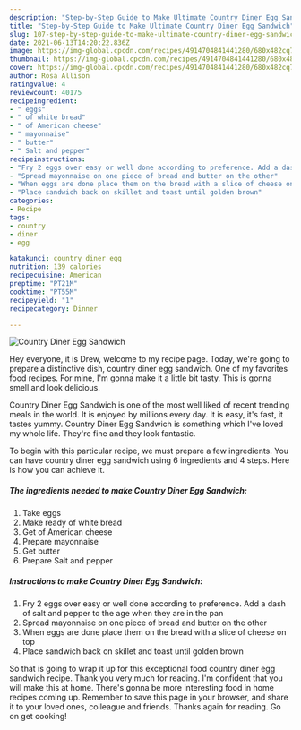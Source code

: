 ```yaml
---
description: "Step-by-Step Guide to Make Ultimate Country Diner Egg Sandwich"
title: "Step-by-Step Guide to Make Ultimate Country Diner Egg Sandwich"
slug: 107-step-by-step-guide-to-make-ultimate-country-diner-egg-sandwich
date: 2021-06-13T14:20:22.836Z
image: https://img-global.cpcdn.com/recipes/4914704841441280/680x482cq70/country-diner-egg-sandwich-recipe-main-photo.jpg
thumbnail: https://img-global.cpcdn.com/recipes/4914704841441280/680x482cq70/country-diner-egg-sandwich-recipe-main-photo.jpg
cover: https://img-global.cpcdn.com/recipes/4914704841441280/680x482cq70/country-diner-egg-sandwich-recipe-main-photo.jpg
author: Rosa Allison
ratingvalue: 4
reviewcount: 40175
recipeingredient:
- " eggs"
- " of white bread"
- " of American cheese"
- " mayonnaise"
- " butter"
- " Salt and pepper"
recipeinstructions:
- "Fry 2 eggs over easy or well done according to preference. Add a dash of salt and pepper to the age when they are in the pan"
- "Spread mayonnaise on one piece of bread and butter on the other"
- "When eggs are done place them on the bread with a slice of cheese on top"
- "Place sandwich back on skillet and toast until golden brown"
categories:
- Recipe
tags:
- country
- diner
- egg

katakunci: country diner egg 
nutrition: 139 calories
recipecuisine: American
preptime: "PT21M"
cooktime: "PT55M"
recipeyield: "1"
recipecategory: Dinner

---
```



![Country Diner Egg Sandwich](https://img-global.cpcdn.com/recipes/4914704841441280/680x482cq70/country-diner-egg-sandwich-recipe-main-photo.jpg)

Hey everyone, it is Drew, welcome to my recipe page. Today, we're going to prepare a distinctive dish, country diner egg sandwich. One of my favorites food recipes. For mine, I'm gonna make it a little bit tasty. This is gonna smell and look delicious.



Country Diner Egg Sandwich is one of the most well liked of recent trending meals in the world. It is enjoyed by millions every day. It is easy, it's fast, it tastes yummy. Country Diner Egg Sandwich is something which I've loved my whole life. They're fine and they look fantastic.


To begin with this particular recipe, we must prepare a few ingredients. You can have country diner egg sandwich using 6 ingredients and 4 steps. Here is how you can achieve it.

<!--inarticleads1-->

##### The ingredients needed to make Country Diner Egg Sandwich:

1. Take  eggs
1. Make ready  of white bread
1. Get  of American cheese
1. Prepare  mayonnaise
1. Get  butter
1. Prepare  Salt and pepper




<!--inarticleads2-->

##### Instructions to make Country Diner Egg Sandwich:

1. Fry 2 eggs over easy or well done according to preference. Add a dash of salt and pepper to the age when they are in the pan
1. Spread mayonnaise on one piece of bread and butter on the other
1. When eggs are done place them on the bread with a slice of cheese on top
1. Place sandwich back on skillet and toast until golden brown




So that is going to wrap it up for this exceptional food country diner egg sandwich recipe. Thank you very much for reading. I'm confident that you will make this at home. There's gonna be more interesting food in home recipes coming up. Remember to save this page in your browser, and share it to your loved ones, colleague and friends. Thanks again for reading. Go on get cooking!
